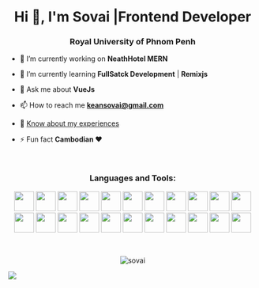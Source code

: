 <h1 align="center">Hi 👋, I'm Sovai |Frontend Developer </h1>
<h3 align="center">Royal University of Phnom Penh</h3>

- 🔭 I’m currently working on **NeathHotel MERN**

- 🌱 I’m currently learning **FullSatck Development** | **Remixjs**

- 💬 Ask me about **VueJs**

- 📫 How to reach me [**keansovai@gmail.com**](mailto:keansovai@gmail.com)

- 📄 [Know about my experiences](https://sovai.dev)

- ⚡ Fun fact **Cambodian ❤️**

&nbsp;

<h3 align="center">Languages and Tools:</h3>
<p align="center"> 
    <img src="https://cdn.jsdelivr.net/gh/devicons/devicon@latest/icons/vuejs/vuejs-original.svg" width="40" height="40"/>
    <img src="https://cdn.jsdelivr.net/gh/devicons/devicon@latest/icons/nuxtjs/nuxtjs-original.svg" width="40" height="40"/>    
    <img src="https://cdn.jsdelivr.net/gh/devicons/devicon@latest/icons/react/react-original.svg" width="40" height="40"/>
    <img src="https://cdn.jsdelivr.net/gh/devicons/devicon@latest/icons/nextjs/nextjs-original.svg" width="40" height="40"/>
    <img src="https://cdn.jsdelivr.net/gh/devicons/devicon@latest/icons/angular/angular-plain.svg" width="40" height="40"/>
    <img src="https://cdn.jsdelivr.net/gh/devicons/devicon@latest/icons/nodejs/nodejs-original.svg" width="40" height="40" />
    <img src="https://cdn.jsdelivr.net/gh/devicons/devicon@latest/icons/postman/postman-original.svg" width="40" height="40" />
    <img src="https://cdn.jsdelivr.net/gh/devicons/devicon@latest/icons/pnpm/pnpm-original.svg" width="40" height="40" />
    <img src="https://cdn.jsdelivr.net/gh/devicons/devicon@latest/icons/npm/npm-original-wordmark.svg" width="40" height="40" />
    <img src="https://cdn.jsdelivr.net/gh/devicons/devicon@latest/icons/vitejs/vitejs-original.svg" width="40" height="40" />
    <img src="https://cdn.jsdelivr.net/gh/devicons/devicon@latest/icons/playwright/playwright-original.svg" width="40" height="40"/>
    <img src="https://cdn.jsdelivr.net/gh/devicons/devicon@latest/icons/figma/figma-original.svg" width="40" height="40" />
    <img src="https://cdn.jsdelivr.net/gh/devicons/devicon@latest/icons/xd/xd-original.svg" width="40" height="40" />
    <img src="https://cdn.jsdelivr.net/gh/devicons/devicon@latest/icons/tailwindcss/tailwindcss-original.svg" width="40" height="40" />
    <img src="https://cdn.jsdelivr.net/gh/devicons/devicon@latest/icons/mongodb/mongodb-original-wordmark.svg" width="40" height="40" />
    <img src="https://cdn.jsdelivr.net/gh/devicons/devicon@latest/icons/amazonwebservices/amazonwebservices-original-wordmark.svg" width="40" height="40" />
    <img src="https://cdn.jsdelivr.net/gh/devicons/devicon@latest/icons/digitalocean/digitalocean-original.svg" width="40" height="40" />
    <img src="https://cdn.jsdelivr.net/gh/devicons/devicon@latest/icons/sentry/sentry-original.svg" width="40" height="40" />
    <img src="https://cdn.jsdelivr.net/gh/devicons/devicon@latest/icons/ionic/ionic-original.svg" width="40" height="40" />
    <img src="https://cdn.jsdelivr.net/gh/devicons/devicon@latest/icons/swiper/swiper-original.svg" width="40" height="40" />
    <img src="https://cdn.jsdelivr.net/gh/devicons/devicon@latest/icons/notion/notion-original.svg" width="40" height="40" />
    <img src="https://cdn.jsdelivr.net/gh/devicons/devicon@latest/icons/markdown/markdown-original.svg" width="40" height="40" />

</p>

&nbsp;

<div align="center">
    <img align="center" src="https://github-readme-stats.vercel.app/api?username=sovai&show_icons=true&theme=dark&locale=en" alt="sovai" />
</div>


![](https://komarev.com/ghpvc/?username=sovai)
